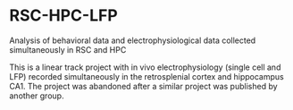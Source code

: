 # RSC-HPC-LFP
Analysis of behavioral data and electrophysiological data collected simultaneously in RSC and HPC

This is a linear track project with in vivo electrophysiology (single cell and LFP) recorded simultaneously 
in the retrosplenial cortex and hippocampus CA1. The project was abandoned after a similar project was 
published by another group.
